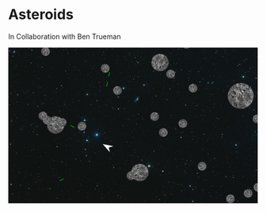 # Asteroids

In Collaboration with Ben Trueman

![Alt text](readmeImages/asteroidImage2.png?raw=true "Asteroids")
